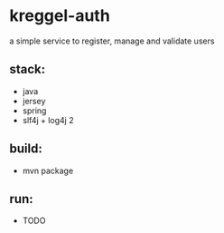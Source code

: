 # kreggel-auth

a simple service to register, manage and validate users

## stack:
- java
- jersey
- spring
- slf4j + log4j 2

## build:
- mvn package

## run:
- TODO

